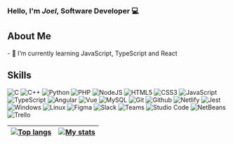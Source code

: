 
<h3>Hello, I'm <i>Joel</i>, Software Developer 💻 </h3>

<h2> About Me </h2>
- 🌱 I’m currently learning JavaScript, TypeScript and React


<h2> Skills </h2>

![C](https://img.shields.io/badge/C-gray.svg?style=flat-square&logo=c)
![C++](https://img.shields.io/badge/C++-blue.svg?style=flat-square&logo=c%2B%2B)
![Python](https://img.shields.io/badge/Python-black?style=flat-square&logo=python&logoColor=green)
![PHP](https://img.shields.io/badge/PHP-777BB4?style=flat-square&logo=php&logoColor=white)
![NodeJS](https://img.shields.io/badge/Node.js-43853D?style=flat-square&logo=node.js&logoColor=white)
![HTML5](https://img.shields.io/badge/HTML5-%23E34F26.svg?style=flat-square&logo=html5&logoColor=white)
![CSS3](https://img.shields.io/badge/CSS3-%231572B6.svg?style=flat-square&logo=css3&logoColor=white)
![JavaScript](https://img.shields.io/badge/JavaScript-323330?style=flat-square&logo=javascript&logoColor=F7DF1E)
![TypeScript](https://img.shields.io/badge/TypeScript-007ACC?style=flat-square&logo=typescript&logoColor=white)
![Angular](https://img.shields.io/badge/Angular-DD0031?style=flat-square&logo=angular&logoColor=white)
![Vue](https://img.shields.io/badge/Vue.js-35495E?style=flat-square&logo=vue.js&logoColor=4FC08D)
![MySQL](https://img.shields.io/badge/-MySQL-005C84?style=flat-square&logo=mysql&logoColor=black)
![Git](https://img.shields.io/badge/Git-E44C30?style=flat-square&logo=git&logoColor=white)
![Github](https://img.shields.io/badge/GitHub-100000?style=flat-square&logo=github&logoColor=white)
![Netlify](https://img.shields.io/badge/Netlify-00C7B7?style=flat-square&logo=netlify&logoColor=white)
![Jest](https://img.shields.io/badge/Jest-323330?style=flat-square&logo=Jest&logoColor=white)
![Windows](https://img.shields.io/badge/Windows-0078D6?style=flat-square&logo=windows&logoColor=white)
![Linux](https://img.shields.io/badge/Linux-FCC624?style=flat-square&logo=linux&logoColor=black)
![Figma](https://img.shields.io/badge/Figma-007ACC.svg?&style=flat-square&logo=figma&logoColor=black)
![Slack](https://img.shields.io/badge/Slack-4A154B?style=flat-square&logo=slack&logoColor=white)
![Teams](https://img.shields.io/badge/Teams-6264A7?&style=flat-square&logo=microsoft-teams&logoColor=white)
![Studio Code](https://img.shields.io/badge/Visual_Studio_Code-0078D4?style=flat-square&logo=visual%20studio%20code&logoColor=white)
![NetBeans](https://img.shields.io/badge/NetBeans-a8cd37?&style=flat-square&logo=apache%20netbeans%20IDE&logoColor=black)
![Trello](https://img.shields.io/badge/Trello-0052CC?style=flat-square&logo=trello&logoColor=white)


| <a href="https://github.com/anuraghazra/github-readme-stats" title="Most Used Language"><img align="center" src="https://github-readme-stats-fb6t1ngdz-joeltrinidad.vercel.app/api/top-langs/?username=JoelTrinidad&count_private=true&layout=compac&theme=tokyonight" alt="Top langs" /> </a> | <a href="https://github.com/anuraghazra/github-readme-stats"><img src="https://github-readme-stats-fb6t1ngdz-joeltrinidad.vercel.app/api?username=JoelTrinidad&show_icons=true&theme=tokyonight" alt="My stats" /></a> |
| ------------- | ------------- |
